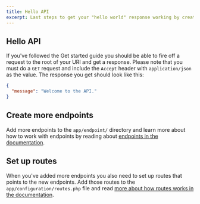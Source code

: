 ```yaml
---
title: Hello API
excerpt: Last steps to get your "hello world" response working by creating your first endpoint and route.
---
```


## Hello API
If you've followed the Get started guide you should be able to fire off a request to the root of your URI and get a response. Please note that you must do a <code>GET</code> request and include the <code>Accept</code> header with <code>application/json</code> as the value. The response you get should look like this:

```json
{
  "message": "Welcome to the API."
}
```

## Create more endpoints
Add more endpoints to the <code>app/endpoint/</code> directory and
learn more about how to work with endpoints by reading about [endpoints in the documentation](/docs/core/endpoints/).

## Set up routes
When you've added more endpoints you also need to set up routes that points to the new endpoints. Add those routes to the <code>app/configuration/routes.php</code> file and read [more about how routes works in the documentation](/docs/core/routes/).
